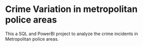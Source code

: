 # Crime Variation in metropolitan police areas
 This a SQL and PowerBI project to analyze the crime incidents in Metropolitan police areas.
